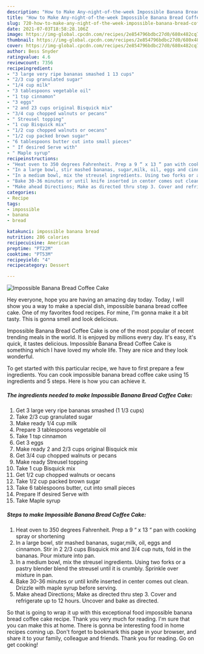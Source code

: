 ```yaml
---
description: "How to Make Any-night-of-the-week Impossible Banana Bread Coffee Cake"
title: "How to Make Any-night-of-the-week Impossible Banana Bread Coffee Cake"
slug: 720-how-to-make-any-night-of-the-week-impossible-banana-bread-coffee-cake
date: 2021-07-03T18:58:28.106Z
image: https://img-global.cpcdn.com/recipes/2e854796bdbc27d0/680x482cq70/impossible-banana-bread-coffee-cake-recipe-main-photo.jpg
thumbnail: https://img-global.cpcdn.com/recipes/2e854796bdbc27d0/680x482cq70/impossible-banana-bread-coffee-cake-recipe-main-photo.jpg
cover: https://img-global.cpcdn.com/recipes/2e854796bdbc27d0/680x482cq70/impossible-banana-bread-coffee-cake-recipe-main-photo.jpg
author: Bess Snyder
ratingvalue: 4.6
reviewcount: 7356
recipeingredient:
- "3 large very ripe bananas smashed 1 13 cups"
- "2/3 cup granulated sugar"
- "1/4 cup milk"
- "3 tablespoons vegetable oil"
- "1 tsp cinnamon"
- "3 eggs"
- "2 and 23 cups original Bisquick mix"
- "3/4 cup chopped walnuts or pecans"
- " Streusel topping"
- "1 cup Bisquick mix"
- "1/2 cup chopped walnuts or oecans"
- "1/2 cup packed brown sugar"
- "6 tablespoons butter cut into small pieces"
- " If desired Serve with"
- " Maple syrup"
recipeinstructions:
- "Heat oven to 350 degrees Fahrenheit. Prep a 9 “ x 13 “ pan with cooking spray or shortening"
- "In a large bowl, stir mashed bananas, sugar,milk, oil, eggs and cinnamon. Stir in 2 2/3 cups Bisquick mix and 3/4 cup nuts, fold in the bananas. Pour mixture into pan."
- "In a medium bowl, mix the streusel ingredients. Using two forks or a pastry blender blend the streusel until it is crumbly. Sprinkle over mixture in pan."
- "Bake 30-36 minutes or until knife inserted in center comes out clean. Drizzle with maple syrup before serving."
- "Make ahead Directions; Make as directed thru step 3. Cover and refrigerate up to 12 hours. Uncover and bake as directed."
categories:
- Recipe
tags:
- impossible
- banana
- bread

katakunci: impossible banana bread 
nutrition: 286 calories
recipecuisine: American
preptime: "PT22M"
cooktime: "PT53M"
recipeyield: "4"
recipecategory: Dessert

---
```



![Impossible Banana Bread Coffee Cake](https://img-global.cpcdn.com/recipes/2e854796bdbc27d0/680x482cq70/impossible-banana-bread-coffee-cake-recipe-main-photo.jpg)

Hey everyone, hope you are having an amazing day today. Today, I will show you a way to make a special dish, impossible banana bread coffee cake. One of my favorites food recipes. For mine, I'm gonna make it a bit tasty. This is gonna smell and look delicious.



Impossible Banana Bread Coffee Cake is one of the most popular of recent trending meals in the world. It is enjoyed by millions every day. It's easy, it's quick, it tastes delicious. Impossible Banana Bread Coffee Cake is something which I have loved my whole life. They are nice and they look wonderful.


To get started with this particular recipe, we have to first prepare a few ingredients. You can cook impossible banana bread coffee cake using 15 ingredients and 5 steps. Here is how you can achieve it.

<!--inarticleads1-->

##### The ingredients needed to make Impossible Banana Bread Coffee Cake:

1. Get 3 large very ripe bananas smashed (1 1/3 cups)
1. Take 2/3 cup granulated sugar
1. Make ready 1/4 cup milk
1. Prepare 3 tablespoons vegetable oil
1. Take 1 tsp cinnamon
1. Get 3 eggs
1. Make ready 2 and 2/3 cups original Bisquick mix
1. Get 3/4 cup chopped walnuts or pecans
1. Make ready  Streusel topping
1. Take 1 cup Bisquick mix
1. Get 1/2 cup chopped walnuts or oecans
1. Take 1/2 cup packed brown sugar
1. Take 6 tablespoons butter, cut into small pieces
1. Prepare  If desired Serve with
1. Take  Maple syrup




<!--inarticleads2-->

##### Steps to make Impossible Banana Bread Coffee Cake:

1. Heat oven to 350 degrees Fahrenheit. Prep a 9 “ x 13 “ pan with cooking spray or shortening
1. In a large bowl, stir mashed bananas, sugar,milk, oil, eggs and cinnamon. Stir in 2 2/3 cups Bisquick mix and 3/4 cup nuts, fold in the bananas. Pour mixture into pan.
1. In a medium bowl, mix the streusel ingredients. Using two forks or a pastry blender blend the streusel until it is crumbly. Sprinkle over mixture in pan.
1. Bake 30-36 minutes or until knife inserted in center comes out clean. Drizzle with maple syrup before serving.
1. Make ahead Directions; Make as directed thru step 3. Cover and refrigerate up to 12 hours. Uncover and bake as directed.




So that is going to wrap it up with this exceptional food impossible banana bread coffee cake recipe. Thank you very much for reading. I'm sure that you can make this at home. There is gonna be interesting food in home recipes coming up. Don't forget to bookmark this page in your browser, and share it to your family, colleague and friends. Thank you for reading. Go on get cooking!
